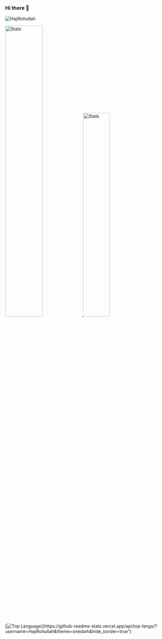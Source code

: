 ### Hi there 👋

<!--
**HajiRohullah/HajiRohullah** is a ✨ _special_ ✨ repository because its `README.md` (this file) appears on your GitHub profile.

Here are some ideas to get you started:

- 🔭 I’m currently working on ...
- 🌱 I’m currently learning ...
- 👯 I’m looking to collaborate on ...
- 🤔 I’m looking for help with ...
- 💬 Ask me about ...
- 📫 How to reach me: ...
- 😄 Pronouns: ...
- ⚡ Fun fact: ...
-->


<p align="left"> <img src="https://komarev.com/ghpvc/?username=HajiRohullah&label=Profile%20views&color=0e75b6&style=flat" alt="HajiRohullah" /> </p>

 <a href="https://github-readme-stats.vercel.app">
        <img width="49%" alt="Stats" src="https://github-readme-stats.vercel.app/api?&count_private=true&include_all_commits=true&username=HajiRohullah&theme=onedark&custom_title=GitHub+Stats&hide_border=true"/>
    </a>
 <a href="https://github-readme-stats.vercel.app">
        <img width="41%"  alt="Stats" src="https://github-readme-stats.vercel.app/api/top-langs/?username=HajiRohullah&layout=compact&theme=onedark&hide_border=true"/>
    </a>


[![Top Language](https://github-readme-stats.vercel.app/api/top-langs/?username=HajiRohullah&layout=compact&theme=onedark&hide_border=true")](https://github-readme-stats.vercel.app/api/top-langs/?username=HajiRohullah&theme=onedark&hide_border=true")
